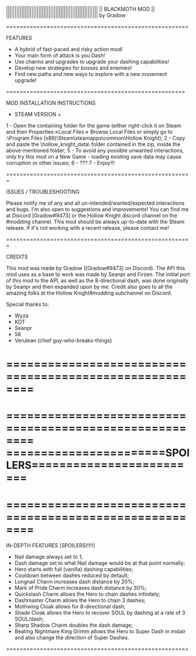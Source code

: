 ||||||||||||||||||||||||||||||||||||||||||||||||||||||
|| 					        BLACKMOTH MOD                   ||
||||||||||||||||||||||||||||||||||||||||||||||||||||||
by Gradow


======================================================

FEATURES

 - A hybrid of fast-paced and risky action mod!
 - Your main form of attack is you Dash!
 - Use charms and upgrades to upgrade your dashing capabilities!
 - Develop new strategies for bosses and enemies!
 - Find new paths and new ways to explore with a new movement upgrade!
 
 =====================================================
 
 MOD INSTALLATION INSTRUCTIONS
 
 + STEAM VERSION +
 
 1 - Open the containing folder for the game (either right-click it on
 Steam and then Properties->Local Files-> Browse Local Files or simply go to
 <installation driver>:\Program Files (x86)\Steam\steamapps\common\Hollow Knight);
 2 - Copy and paste the \hollow_knight_data\ folder contained in the zip, inside the above-mentioned folder;
 5 - To avoid any possible unwanted interactions, only try this mod on a New Game - loading existing save data
 may cause corruption or other issues;
 6 - ???
 7 - Enjoy!!!
 
 
=======================================================

 ISSUES / TROUBLESHOOTING
 
  Please notify me of any and all un-intended/wanted/expected interactions and bugs.
  I'm also open to suggestions and improvements!
  You can find me at Discord [Gradow#9473] or the Hollow Knight discord channel on the #modding channel.
  This mod should be always up-to-date with the Steam release. If it's not working with a recent release, please contact me!

=======================================================

 CREDITS
 
  This mod was made by Gradow ([Gradow#9473] on Discord). The API this mod uses as a base to work was made by Seanpr and Firzen.
  The initial port of this mod to the API, as well as the 8-directional dash, was done originally by Seanpr and then expanded upon
  by me. Credit also goes to all the amazing folks at the Hollow Knight#modding subchannel on Discord.
  
  
  Special thanks to:
  - Wyza
  - KDT
  - Seanpr
  - 56
  - Verulean (chief guy-who-breaks-things)  
  
========================================================
========================================================
========================================================
=======================SPOILERS=========================
========================================================
========================================================
======================================================== 
 
 IN-DEPTH FEATURES [SPOILERS!!!!!]
 

 - Nail damage always set to 1;
 - Dash damage set to what Nail damage would be at that point normally;
 - Hero starts with full (vanilla) dashing capabilities;
 - Cooldown between dashes reduced by default;
 - Longnail Charm increases dash distance by 20%;
 - Mark of Pride Charm increases dash distance by 30%;
 - Quickslash Charm allows the Hero to chain dashes infinitely;
 - Dashmaster Charm allows the Hero to chain 3 dashes;
 - Mothwing Cloak allows for 8-directional dash;
 - Shade Cloak allows the Hero to recover SOUL by dashing at a rate of 3 SOUL/dash;
 - Sharp Shadow Charm doubles the dash damage;
 - Beating Nightmare King Grimm allows the Hero to Super Dash in midair and also change the direction of Super Dashes.
 
 ======================================================
